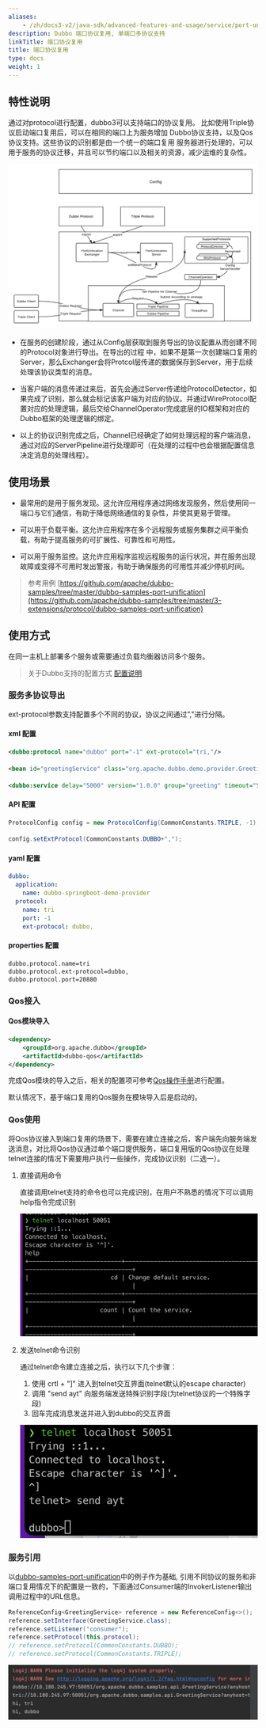 ```yaml
---
aliases:
    - /zh/docs3-v2/java-sdk/advanced-features-and-usage/service/port-unification/
description: Dubbo 端口协议复用, 单端口多协议支持
linkTitle: 端口协议复用
title: 端口协议复用
type: docs
weight: 1
---
```


## 特性说明
通过对protocol进行配置，dubbo3可以支持端口的协议复用。
比如使用Triple协议启动端口复用后，可以在相同的端口上为服务增加
Dubbo协议支持，以及Qos协议支持。这些协议的识别都是由一个统一的端口复用
服务器进行处理的，可以用于服务的协议迁移，并且可以节约端口以及相关的资源，减少运维的复杂性。

![pu-server-image1](/imgs/blog/pu-server/pu-server-flow.png)

- 在服务的创建阶段，通过从Config层获取到服务导出的协议配置从而创建不同的Protocol对象进行导出。在导出的过程
中，如果不是第一次创建端口复用的Server，那么Exchanger会将Protcol层传递的数据保存到Server，用于后续处理该协议类型的消息。

- 当客户端的消息传递过来后，首先会通过Server传递给ProtocolDetector，如果完成了识别，那么就会标记该客户端为对应的协议。并通过WireProtocol配置对应的处理逻辑，最后交给ChannelOperator完成底层的IO框架和对应的Dubbo框架的处理逻辑的绑定。

- 以上的协议识别完成之后，Channel已经确定了如何处理远程的客户端消息，通过对应的ServerPipeline进行处理即可（在处理的过程中也会根据配置信息决定消息的处理线程）。

## 使用场景
- 最常用的是用于服务发现。这允许应用程序通过网络发现服务，然后使用同一端口与它们通信，有助于降低网络通信的复杂性，并使其更易于管理。

- 可以用于负载平衡。这允许应用程序在多个远程服务或服务集群之间平衡负载，有助于提高服务的可扩展性、可靠性和可用性。

- 可以用于服务监控。这允许应用程序监视远程服务的运行状况，并在服务出现故障或变得不可用时发出警报，有助于确保服务的可用性并减少停机时间。
 
> 参考用例
[https://github.com/apache/dubbo-samples/tree/master/dubbo-samples-port-unification](https://github.com/apache/dubbo-samples/tree/master/3-extensions/protocol/dubbo-samples-port-unification)

## 使用方式
在同一主机上部署多个服务或需要通过负载均衡器访问多个服务。

> 关于Dubbo支持的配置方式 [配置说明](/zh-cn/docs3-v2/java-sdk/reference-manual/config/)

### 服务多协议导出

ext-protocol参数支持配置多个不同的协议，协议之间通过","进行分隔。

#### xml 配置

```xml
<dubbo:protocol name="dubbo" port="-1" ext-protocol="tri,"/>

<bean id="greetingService" class="org.apache.dubbo.demo.provider.GreetingServiceImpl"/>

<dubbo:service delay="5000" version="1.0.0" group="greeting" timeout="5000" interface="org.apache.dubbo.demo.GreetingService" ref="greetingService" protocol="dubbo"/>

```

#### API 配置

```java
ProtocolConfig config = new ProtocolConfig(CommonConstants.TRIPLE, -1);

config.setExtProtocol(CommonConstants.DUBBO+",");
```

#### yaml 配置

``` yaml
dubbo:
  application:
    name: dubbo-springboot-demo-provider
  protocol:
    name: tri
    port: -1
    ext-protocol: dubbo,
```

#### properties 配置
```properties
dubbo.protocol.name=tri
dubbo.protocol.ext-protocol=dubbo,
dubbo.protocol.port=20880
```

### Qos接入

#### Qos模块导入

```xml
<dependency>
    <groupId>org.apache.dubbo</groupId>
    <artifactId>dubbo-qos</artifactId>
</dependency>
```

完成Qos模块的导入之后，相关的配置项可参考[Qos操作手册](/zh-cn/docs3-v2/java-sdk/reference-manual/qos/overview/)进行配置。

默认情况下，基于端口复用的Qos服务在模块导入后是启动的。



### Qos使用

将Qos协议接入到端口复用的场景下，需要在建立连接之后，客户端先向服务端发送消息，对比将Qos协议通过单个端口提供服务，端口复用版的Qos协议在处理telnet连接的情况下需要用户执行一些操作，完成协议识别（二选一）。

1. 直接调用命令

    直接调用telnet支持的命令也可以完成识别，在用户不熟悉的情况下可以调用help指令完成识别

    ![pu-server-image2](/imgs/blog/pu-server/qos-telnet-directcall.png)

2. 发送telnet命令识别
   
   通过telnet命令建立连接之后，执行以下几个步骤：
   
   1. 使用 crtl + "]" 进入到telnet交互界面(telnet默认的escape character)
   2. 调用 "send ayt" 向服务端发送特殊识别字段(为telnet协议的一个特殊字段)
   3. 回车完成消息发送并进入到dubbo的交互界面

   ![pu-server-imgs3](/imgs/blog/pu-server/qos-telnet-sendayt.png)


### 服务引用

以[dubbo-samples-port-unification](https://github.com/apache/dubbo-samples/tree/master/3-extensions/protocol/dubbo-samples-port-unification)中的例子作为基础, 引用不同协议的服务和非端口复用情况下的配置是一致的，下面通过Consumer端的InvokerListener输出调用过程中的URL信息。

```java
ReferenceConfig<GreetingService> reference = new ReferenceConfig<>();
reference.setInterface(GreetingService.class);
reference.setListener("consumer");
reference.setProtocol(this.protocol);
// reference.setProtocol(CommonConstants.DUBBO);
// reference.setProtocol(CommonConstants.TRIPLE);
```

![pu-server-imgs4](/imgs/blog/pu-server/reference-service.png)